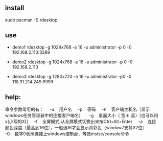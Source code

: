 ## install
sudo pacman -S rdesktop

## use
- demo1
rdesktop -g 1024x768 -a 16 -u administrator -p 0 -0 192.168.2.113:3389

- demo2
rdesktop -g 1024x768 -a 16 -u administrator -p 0 -0 192.168.2.113

- demo3
rdesktop -g 1280x720 -a 16 -u administrator -p0 -0 118.31.214.249:9999

## help:
命令参数常用的有：
    -u    用户名
    -p    密码
    -n    客户端主机名（显示windows任务管理器中的连接客户端名）
    -g    桌面大小（ 宽＊ 高）[也可以用 x(小写的X)]
    -f    全屏模式,从全屏模式切换出来按Ctrl+Alt+Enter
    -a    连接颜色深度（最高到16位），一般选16才会显示真彩色（window7支持32位）
    -0    数字0表示连接上windows控制台，等效mstsc/console命令
